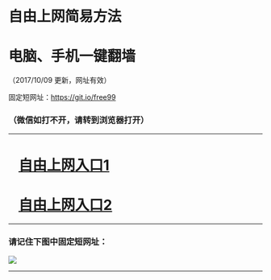 ﻿# 自由上网简易方法

# 电脑、手机一键翻墙

（2017/10/09 更新，网址有效）

固定短网址：https://git.io/free99

### （微信如打不开，请转到浏览器打开）


***





# &nbsp;&nbsp; <a href="http://ft1161931603.fwq-tz-1001.info/fwqtz01.html?t=100900128173 " target="_blank">自由上网入口1</a>
# &nbsp;&nbsp; <a href="http://ft1095827384.fwq-tz-1002.info/fwqtz02.html?t=100900127090 " target="_blank">自由上网入口2</a>
***

### 请记住下图中固定短网址：

<img src="https://s3-us-west-2.amazonaws.com/fwq-1001/yjfq-20170905okok.png" /> 


***


